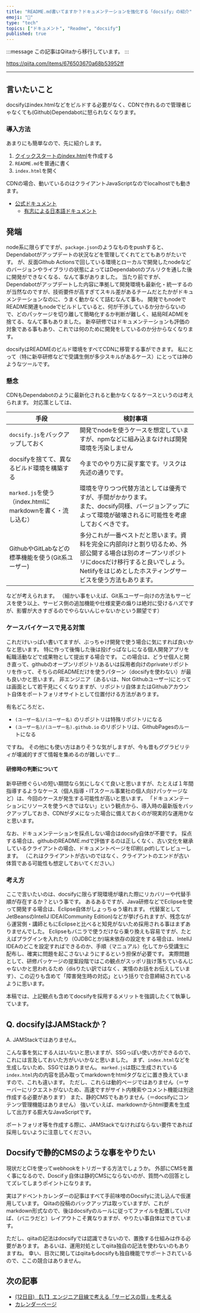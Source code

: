 ```yaml
---
title: "README.md書いてますか？ドキュメンテーションを強化する「docsify」の紹介"
emoji: "📝"
type: "tech"
topics: ["ドキュメント", "Readme", "docsify"]
published: true
---
```


:::message
この記事はQiitaから移行しています。
:::

https://qiita.com/items/676503670a68b53952ff

---

## 言いたいこと
docsifyはindex.htmlなどをビルドする必要がなく、CDNで作れるので管理者じゃなくても(Github)Dependabotに怒られなくなります。

### 導入方法
あまりにも簡単なので、先に紹介します。

1. [クイックスタートのindex.html](https://docsify.js.org/#/quickstart?id=manual-initialization)を作成する
1. `README.md`を普通に書く
1. `index.html`を開く

CDNの場合、動いているのはクライアントJavaScriptなのでlocalhostでも動きます。

- [公式ドキュメント](https://docsify.js.org/#/)
  - [有志による日本語ドキュメント](https://yamachan.github.io/docsify-docs-ja/#/)

## 発端
node系に限らずですが、`package.json`のようなものをpushすると、Dependabotがアップデートの状況などを管理してくれてとてもありがたいです。
が、反面Github Actionsで回している環境とローカルで開発したnodeなどのバージョンやライブラリの状態によってはDependabotのプルリクを通した後に開発ができなくなる、なんて事がありました。
当たり前ですが、Dependabotがアップデートした内容に準拠して開発環境も最新化・統一するのが当然なのですが、技術要件が高すぎてスキル差があるチームだとたかがドキュメンテーションなのに、うまく動かなくて詰むなんて事も。
開発でもnodeでREADME関連もnodeでビルドしていると、何が干渉しているか分からないので、どのパッケージを切り離して簡略化するか判断が難しく、結局READMEを捨てる、なんて事もありました。
新卒研修ではドキュメンテーションも評価の対象である事もあり、これでは何のために開発をしているのか分からなくなります。

docsifyはREADMEのビルド環境をすべてCDNに移管する事ができます。
私にとって（特に新卒研修などで受講生側が多少スキルがあるケース）にとっては神のようなツールです。

### 懸念
CDNもDependabotのように最新化されると動かなくなるケースというのは考えられます。
対応策としては、

| 手段 | 検討事項 |
| --- | --- |
| `docsify.js`をバックアップしておく | 開発でnodeを使うケースを想定していますが、npmなどに組み込まなければ開発環境を汚染しません |
| docsifyを捨てて、異なるビルド環境を構築する | 今までのやり方に戻す案です。リスクは先述の通りです。 |
|`marked.js`を使う（index.htmlにmarkdownを書く・流し込む） | 環境を守りつつ代替方法としては優秀ですが、手間がかかります。<br>また、docsify同様、バージョンアップによって環境が破壊されるに可能性を考慮しておくべきです。 |
| GithubやGitLabなどの標準機能を使う(Git系ユーザー) | 多分これが一番ベストだと思います。資料を完全に内部向けと割り切るため、外部公開する場合は別のオープンリポジトリにdocsだけ移行すると良いでしょう。<br>Netlifyをはじめとしたホスティングサービスを使う方法もあります。 |

などが考えられます。
（細かい事をいえば、Git系ユーザー向けの方法もサービスを使う以上、サービス側の追加機能や仕様変更の煽りは絶対に受けるハズですが、影響が大きすぎるのでやらないんじゃないかという願望です）

### ケースバイケースで見る対策
これだけいっぱい書いてますが、ぶっちゃけ開発で使う場合に気にすれば良いかなと思います。
特に作って後悔した後は投げっぱなしになる個人開発アプリを転職活動などで成果物として提出する場合です。
この場合は、どうせ個人と開き直って、githubのオープンリポジトリあるいは採用者向けのprivateリポジトリを作って、そちらのREADMEだけを使うパターン（docsifyを使わない）が最も良いかと思います。
非エンジニア（あるいは、Not Githubユーザー)にとっては画面として若干見にくくなりますが、リポジトリ自体またはGithubアカウント自体をポートフォリオサイトとして位置付ける方法があります。

有名どころだと、

- `(ユーザー名)/(ユーザー名)` のリポジトリは特殊リポジトリになる
- `(ユーザー名)/(ユーザー名).github.io` のリポジトリは、GithubPagesのルートになる

ですね。
その他にも使い方はありそうな気がしますが、今も昔もググラビリティが壊滅的すぎて情報を集めるのが難しいです…

#### 研修時の判断について
新卒研修ぐらいの短い期間なら気にしなくて良いと思いますが、たとえば１年間指導するようなケース（個人指導・ITスクール事業社の個人向けパッケージなど）は、今回のケースが発生する可能性が高いと思います。
「ドキュメンテーションにリソースを使うべきではない」という観点から、導入時の最新版をバックアップしておき、CDNがダメになった場合に備えておくのが現実的な運用かなと思います。

なお、ドキュメンテーションを採点しない場合はdocsify自体が不要です。
採点する場合は、githubのREADME.mdで評価するのは正しくなく、古い文化を継承しているクライアントの場合、ドキュメントページを印刷(.pdf)してレビューします。
（これはクライアントが古いのではなく、クライアントのエンドが古い体質である可能性も想定しておいてください。）

### 考え方
ここで言いたいのは、docsifyに限らず現環境が壊れた際にリカバリーや代替手順が存在するか？という事です。
あるあるですが、Java研修などでEclipseを使って開発する場合は、Eclipse自体がしょっちゅう壊れます。
代替案としてJetBeansのIntellJ IDEA(Community Edition)などが挙げられますが、残念ながら運営側・講師ともにEclipseと比べると知見がないため採用される事はまずありませんでした。
Eclipseもバニラで使うだけなら乗り換えも容易ですが、たとえばプラグインを入れたり（OJDBCとか)端末依存の設定をする場合は、IntellJ IDEAのどこを設定すればできるのか、手順（マニュアル）化してから受講生に配布し、確実に問題を起こさないようにするという担保が必要です。
実際問題として、研修パッケージの提案段階ではこの観点がスッポリ抜け落ちているんじゃないかと思われるため（disりたい訳ではなく、実情のお話をお伝えしています）、この辺りも含めて「障害発生時の対応」という括りで合意締結されているように思います。

本稿では、上記観点も含めてdocsifyを採用するメリットを強調したくて執筆しています。

## Q. docsifyはJAMStackか？
A. JAMStackではありません。

こんな事を気にする人はいないと思いますが、SSGっぽい使い方ができるので、これには言及しておいた方がいいかなと思いました。
まず、`index.html`などを生成しないため、SSGではありません。
`marked.js`は既に生成されている`index.html`内の内容を読み取ってmarkdownをhtmlタグなどに置き換えていますので、これも違います。
ただし、これらは動的ページではありません（＝サーバーにリクエストがないため、高速ですがサイト内検索やコメント機能は別途作成する必要があります）
また、静的CMSでもありません（＝docsifyにコンテンツ管理機能はありません）
強いていえば、markdownからhtml要素を生成して出力する膨大なJavaScriptです。

ポートフォリオ等を作成する際に、JAMStackでなければならない要件であれば採用しないように注意してください。

## Docsifyで静的CMSのような事をやりたい
現状だとCIを使ってwebhookをトリガーする方法でしょうか。
外部にCMSを置く事になるので、Doscifｙ自体は静的CMSにならないのが、質問への回答としてズレてしまうポイントになります。

実はアドベントカレンダーの記事はすべて手前味噌のDocsifyに流し込んで仮運用しています。
Qiitaの投稿のバックアップは取っていますが、これがmarkdown形式なので、後はdocsifyのルールに従ってファイルを配置していけば、（バニラだと）レイアウトこそ異なりますが、やりたい事自体はできています。

ただし、qiitaの記法はdocsifyでは認識できないので、置換する仕組みは作る必要があります。
あるいは、運用対処としてqiita独自の記法を使わないのもありますね。
幸い、目次に関してはqiitaもdocsifyも独自機能でサポートされているので、ここの競合はありません。

## 次の記事
- [(12日目) 【LT】エンジニア目線で考える「サービスの質」を考える](https://qiita.com/nomurasan/items/1c690d8455a26aa22b8a)
- [カレンダーページ](https://qiita.com/advent-calendar/2022/oreno_nomurasan2022)

